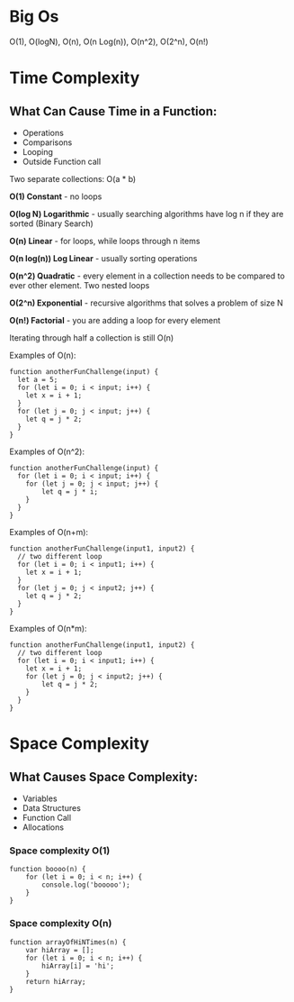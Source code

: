 # Big Os
O(1), O(logN), O(n), O(n Log(n)), O(n^2), O(2^n), O(n!)

# Time Complexity

## What Can Cause Time in a Function:
- Operations
- Comparisons
- Looping
- Outside Function call

Two separate collections: O(a * b)

**O(1) Constant** - no loops

**O(log N) Logarithmic** - usually searching algorithms have log n if they are sorted (Binary Search)

**O(n) Linear** - for loops, while loops through n items

**O(n log(n)) Log Linear** - usually sorting operations

**O(n^2) Quadratic** - every element in a collection needs to be compared to ever other element. Two nested loops

**O(2^n) Exponential** - recursive algorithms that solves a problem of size N

**O(n!) Factorial** - you are adding a loop for every element

Iterating through half a collection is still O(n)

Examples of O(n):
```
function anotherFunChallenge(input) {
  let a = 5;
  for (let i = 0; i < input; i++) {
    let x = i + 1;
  }
  for (let j = 0; j < input; j++) {
    let q = j * 2;
  }
}
```
Examples of O(n^2):
```
function anotherFunChallenge(input) {
  for (let i = 0; i < input; i++) {
    for (let j = 0; j < input; j++) {
        let q = j * i;
    }
  }
}
```
Examples of O(n+m):
```
function anotherFunChallenge(input1, input2) {
  // two different loop
  for (let i = 0; i < input1; i++) {
    let x = i + 1;
  }
  for (let j = 0; j < input2; j++) {
    let q = j * 2;
  }
}
```
Examples of O(n*m):
```
function anotherFunChallenge(input1, input2) {
  // two different loop
  for (let i = 0; i < input1; i++) {
    let x = i + 1;
    for (let j = 0; j < input2; j++) {
        let q = j * 2;
    }
  }
}
```

# Space Complexity
## What Causes Space Complexity:
- Variables
- Data Structures
- Function Call
- Allocations

### Space complexity O(1)
```
function boooo(n) {
    for (let i = 0; i < n; i++) {
        console.log('booooo');
    }
}
```
### Space complexity O(n)
```
function arrayOfHiNTimes(n) {
    var hiArray = [];
    for (let i = 0; i < n; i++) {
        hiArray[i] = 'hi';
    }
    return hiArray;
}
```